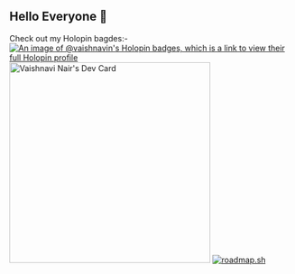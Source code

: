 ## Hello Everyone 👋

<!--
**vaish-navi-n/vaish-navi-n** is a ✨ _special_ ✨ repository because its `README.md` (this file) appears on your GitHub profile.

Here are some ideas to get you started:

- 🔭 I’m currently working on ...
- 🌱 I’m currently learning ...
- 👯 I’m looking to collaborate on ...
- 🤔 I’m looking for help with ...
- 💬 Ask me about ...
- 📫 How to reach me: ...
- 😄 Pronouns: ...
- ⚡ Fun fact: ...
-->
Check out my Holopin bagdes:-
[![An image of @vaishnavin's Holopin badges, which is a link to view their full Holopin profile](https://holopin.me/vaishnavin)](https://holopin.io/@vaishnavin)
<a href="https://app.daily.dev/vaishnavinair"><img src="https://api.daily.dev/devcards/v2/r9xMhJDucz4mc09b9Wwcc.png?type=default&r=ccb" width="356" alt="Vaishnavi Nair's Dev Card"/></a>
[![roadmap.sh](https://roadmap.sh/card/tall/686a9af61ed6bc62a2dc97c7?variant=dark)](https://roadmap.sh)
